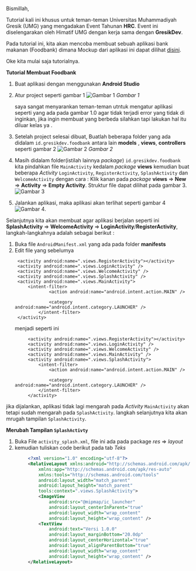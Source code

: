 Bismillah, 

Tutorial kali ini khusus untuk teman-teman Universitas Muhammadiyah Gresik (UMG) yang mengadakan Event Tahunan **HRC**. Event ini diselengarakan oleh Himatif UMG dengan kerja sama dengan **GresikDev**.

Pada tutorial ini, kita akan mencoba membuat sebuah aplikasi bank makanan (Foodbank) dimana Mockup dari aplikasi ini dapat dilihat [disini](https://www.behance.net/gallery/67347541/FoodBank-Restaurant-App-UI-Kit).

Oke kita mulai saja tutorialnya.

**Tutorial Membuat Foodbank**
1. Buat aplikasi dengan menggunakan **Android Studio**
2. Atur project seperti gambar 1
   ![Gambar 1](/../img/foodbank1/gambar1.png)
   _Gambar 1_

   saya sangat menyarankan teman-teman utntuk mengatur aplikasi seperti yang ada pada gambar 1.0 agar tidak terjadi error yang tidak di inginkan, jika ingin membuat yang berbeda silahkan tapi lakukan hal itu diluar kelas ya .
3. Setelah project selesai dibuat, Buatlah beberapa folder yang ada didalam `id.gresikdev.foodbank`  antara lain **models** , **views**, **controllers** seperti gambar 2
![Gambar 2](/../img/foodbank1/gambar2.png)
    _Gambar 2_

4. Masih didalam folder(istilah lainnya *package*) `id.gresikdev.foodbank` kita pindahkan file `MainActivity` kedalam *package* **views** kemudian buat beberapa *Activity* `LoginActivity`, `RegisterActivity`, `SplashActivity` dan `WelcomeActivity` dengan cara : Klik kanan pada *package* **views** => **New** => **Activity** => **Empty Activity**.
Struktur file dapat dilihat pada gambar 3.
![Gambar 3](/../img/foodbank1/gambar3.png)

5. Jalankan aplikasi, maka aplikasi akan terlihat seperti gambar 4 
   ![Gambar 4](/../img/foodbank1/gambar4.png).


Selanjutnya kita akan membuat agar aplikasi berjalan seperti ini
**SplashActivity** => **WelcomeActivity** => **LoginActivity**/**RegisterActivity**, langkah-langkahnya adalah sebagai berikut :
1. Buka file `AndroidManifest.xml` yang ada pada folder **manifests**
2. Edit file yang sebelumya 
   ```manifest
    <activity android:name=".views.RegisterActivity"></activity>
    <activity android:name=".views.LoginActivity" />
    <activity android:name=".views.WelcomeActivity" />
    <activity android:name=".views.SplashActivity" />
    <activity android:name=".views.MainActivity">
        <intent-filter>
                <action android:name="android.intent.action.MAIN" />

                <category android:name="android.intent.category.LAUNCHER" />
            </intent-filter>
    </activity>
   ```
   menjadi seperti ini
   ```manifest
        <activity android:name=".views.RegisterActivity"></activity>
        <activity android:name=".views.LoginActivity" />
        <activity android:name=".views.WelcomeActivity" />
        <activity android:name=".views.MainActivity" />
        <activity android:name=".views.SplashActivity">
            <intent-filter>
                <action android:name="android.intent.action.MAIN" />

                <category android:name="android.intent.category.LAUNCHER" />
            </intent-filter>
        </activity>
   ```
jika dijalankan, aplikasi tidak lagi mengarah pada *Activity* `MainActivity` akan tetapi sudah mengarah pada `SplashActivity`. langkah selanjutnya kita akan mrugah tampilan `SplashActivity`.

**Merubah Tampilan `SplashActivty`**
1. Buka File `activity_splash.xml`, file ini ada pada package *res* => *layout*
2. kemudian tuliskan code berikut pada tab *Teks*
   ```xml
        <?xml version="1.0" encoding="utf-8"?>
        <RelativeLayout xmlns:android="http://schemas.android.com/apk/res/android"
            xmlns:app="http://schemas.android.com/apk/res-auto"
            xmlns:tools="http://schemas.android.com/tools"
            android:layout_width="match_parent"
            android:layout_height="match_parent"
            tools:context=".views.SplashActivity">
            <ImageView
                android:src="@mipmap/ic_launcher"
                android:layout_centerInParent="true"
                android:layout_width="wrap_content"
                android:layout_height="wrap_content" />
            <TextView
                android:text="Versi 1.0.0"
                android:layout_marginBottom="20.0dp"
                android:layout_centerHorizontal="true"
                android:layout_alignParentBottom="true"
                android:layout_width="wrap_content"
                android:layout_height="wrap_content" />
        </RelativeLayout>
```